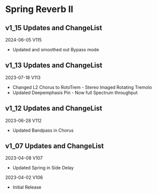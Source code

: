 # Spring Reverb II

## v1_15 Updates and ChangeList

2024-06-05 V115
- Updated and smoothed out Bypass mode

## v1_13 Updates and ChangeList

2023-07-18 V113
- Changed L2 Chorus to RotoTrem - Stereo Imaged Rotating Tremolo
- Updated Deepemphasis Pin - Now full Spectrum throughput

  
## v1_12 Updates and ChangeList

2023-06-28 V112
- Updated Bandpass in Chorus

## v1_07 Updates and ChangeList

2023-04-08 V107

- Updated Spring in Side Delay

2023-04-02 V106

- Initial Release
